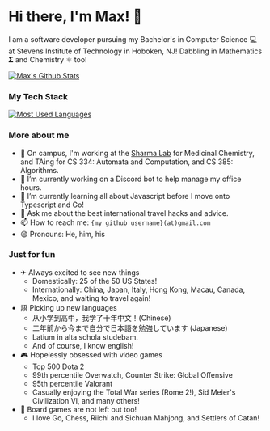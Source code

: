 # Hi there, I'm Max! 👋
I am a software developer pursuing my Bachelor's in Computer Science 💻 at Stevens Institute of Technology in Hoboken, NJ!
Dabbling in Mathematics 𝚺 and Chemistry ⚛ too!

[![Max's Github Stats](https://github-readme-stats.vercel.app/api?username=smax253&count_private=true)](https://github.com/smax253)

### My Tech Stack
[![Most Used Languages](https://github-readme-stats.vercel.app/api/top-langs/?username=smax253&layout=compact)](https://github.com/smax253)

### More about me
- 🎒 On campus, I'm working at the [Sharma Lab](https://www.sharmalab.org/) for Medicinal Chemistry, and TAing for CS 334: Automata and Computation, and CS 385: Algorithms.
- 🔭 I’m currently working on a Discord bot to help manage my office hours.
- 🌱 I’m currently learning all about Javascript before I move onto Typescript and Go!
- 💬 Ask me about the best international travel hacks and advice.
- 📫 How to reach me: `{my github username}(at)gmail.com`
- 😄 Pronouns: He, him, his

### Just for fun
- ✈ Always excited to see new things
    - Domestically: 25 of the 50 US States!
    - Internationally: China, Japan, Italy, Hong Kong, Macau, Canada, Mexico, and waiting to travel again!
- 語 Picking up new languages
    - 从小学到高中，我学了十年中文！(Chinese)
    - 二年前から今まで自分で日本語を勉強しています (Japanese)
    - Latium in alta schola studebam.
    - And of course, I know english!
- 🎮 Hopelessly obsessed with video games
    - Top 500 Dota 2
    - 99th percentile Overwatch, Counter Strike: Global Offensive 
    - 95th percentile Valorant
    - Casually enjoying the Total War series (Rome 2!), Sid Meier's Civilization VI, and many others!
- 🎲 Board games are not left out too!
    - I love Go, Chess, Riichi and Sichuan Mahjong, and Settlers of Catan!
